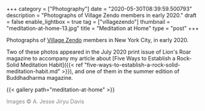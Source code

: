 +++
category = ["Photography"]
date = "2020-05-30T08:39:59.500793"
description = "Photographs of Village Zendo members in early 2020."
draft = false
enable_lightbox = true
tag = ["villagezendo"]
thumbnail = "meditation-at-home-13.jpg"
title = "Meditation at Home"
type = "post"
+++

Photographs of [Village Zendo](https://villagezendo.org/) members in New York City, in early 2020.

Two of these photos appeared in the July 2020 print issue of Lion's Roar magazine to accompany my article about [Five Ways to Establish a Rock-Solid Meditation Habit]({{< ref "five-ways-to-establish-a-rock-solid-meditation-habit.md" >}}), and one of them in the summer edition of Buddhadharma magazine.

{{< gallery path="meditation-at-home" >}}

<span style="color: gray">Images &copy; A. Jesse Jiryu Davis</span>
